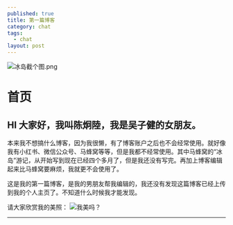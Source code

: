 ```yaml
---
published: true
title: 第一篇博客
category: chat
tags: 
  - chat
layout: post
---
```

![冰岛截个图.png](http://ww1.sinaimg.cn/large/005UN5JVgy1g77tnrzc6ij30um0dok9x.jpg)

<meta name="referrer" content="never">



# 首页

## HI 大家好，我叫陈炯陸，我是吴子健的女朋友。

本来我不想搞什么博客，因为我很懒，有了博客账户之后也不会经常使用。就好像我有小红书、微信公众号、马蜂窝等等，但是我都不经常使用。其中马蜂窝的“冰岛”游记，从开始写到现在已经四个多月了，但是我还没有写完。再加上博客编辑起来比马蜂窝要麻烦，我就更不会使用了。

这是我的第一篇博客，是我的男朋友帮我编辑的，我还没有发现这篇博客已经上传到我的个人主页了。不知道什么时候我才能发现。

请大家欣赏我的美照：
![我美吗？](http://ww1.sinaimg.cn/large/005UN5JVgy1g77ql6dim2j32w04c0af4.jpg)


---